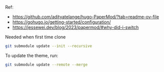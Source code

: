 Ref:
- https://github.com/adityatelange/hugo-PaperMod/?tab=readme-ov-file
- https://gohugo.io/getting-started/configuration/
- https://jessewei.dev/blog/2023/papermod/#why-did-i-switch

Needed when first time clone
```bash
git submodule update --init --recursive
```

To update the theme, run:
```bash
git submodule update --remote --merge
```

